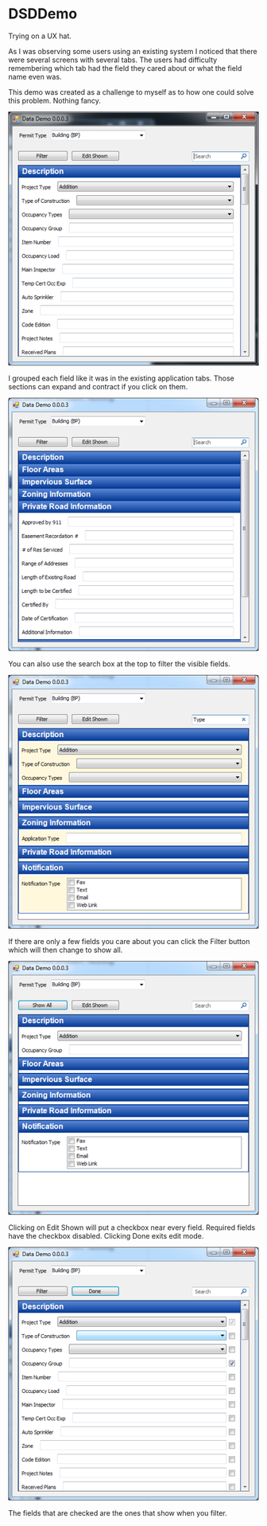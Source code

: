 DSDDemo
=======

Trying on a UX hat.

As I was observing some users using an existing system I noticed that there were several screens with several tabs. The users had difficulty remembering which tab had the field they cared about or what the field name even was.

This demo was created as a challenge to myself as to how one could solve this problem. Nothing fancy. 

![Main Application](images/MainApplication.png)

I grouped each field like it was in the existing application tabs. Those sections can expand and contract if you click on them. 

![Tabs](images/Tabs.png)

You can also use the search box at the top to filter the visible fields. 

![Search](images/Search.png)

If there are only a few fields you care about you can click the Filter button which will then change to show all. 

![Filter](images/Filter.png)

Clicking on Edit Shown will put a checkbox near every field. Required fields have the checkbox disabled. Clicking Done exits edit mode.

![Edit](images/Edit.png)

The fields that are checked are the ones that show when you filter.